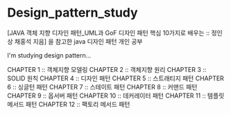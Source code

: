 # Design_pattern_study
[JAVA 객체 지향 디자인 패턴_UML과 GoF 디자인 패턴 핵심 10가지로 배우는 :: 정인상 채홍석 지음] 을 참고한 java 디자인 패턴 개인 공부

I'm studying design pattern...

CHAPTER 1 :: 객체지향 모델링
CHAPTER 2 :: 객체지향 원리
CHAPTER 3 :: SOLID 원칙
CHAPTER 4 :: 디자인 패턴
CHAPTER 5 :: 스트래티지 패턴
CHAPTER 6 :: 싱글턴 패턴
CHAPTER 7 :: 스테이트 패턴
CHAPTER 8 :: 커맨드 패턴
CHAPTER 9 :: 옵서버 패턴
CHAPTER 10 :: 데커레이터 패턴
CHAPTER 11 :: 템플릿 메서드 패턴
CHAPTER 12 :: 팩토리 메서드 패턴
